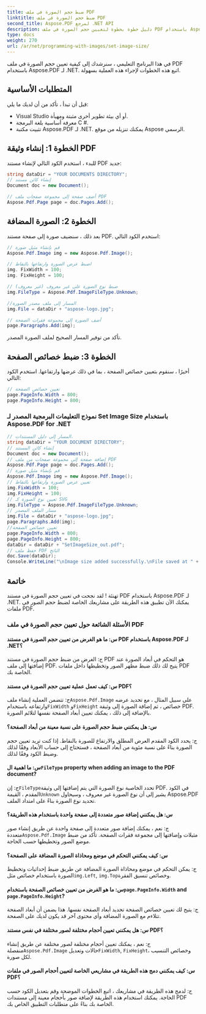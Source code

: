 ```yaml
---
title: ضبط حجم الصورة في ملف PDF
linktitle: ضبط حجم الصورة في ملف PDF
second_title: Aspose.PDF لمرجع .NET API
description: دليل خطوة بخطوة لتعيين حجم الصورة في ملف PDF باستخدام Aspose.PDF for .NET.
type: docs
weight: 270
url: /ar/net/programming-with-images/set-image-size/
---
```

في هذا البرنامج التعليمي ، سنرشدك إلى كيفية تعيين حجم الصورة في ملف PDF باستخدام Aspose.PDF لـ .NET. اتبع هذه الخطوات لإجراء هذه العملية بسهولة.

## المتطلبات الأساسية

قبل أن تبدأ ، تأكد من أن لديك ما يلي:

- Visual Studio أو أي بيئة تطوير أخرى مثبتة ومهيأة.
- معرفة أساسية بلغة البرمجة C #.
- تثبيت مكتبة Aspose.PDF لـ .NET. يمكنك تنزيله من موقع Aspose الرسمي.

## الخطوة 1: إنشاء وثيقة PDF

للبدء ، استخدم الكود التالي لإنشاء مستند PDF جديد:

```csharp
string dataDir = "YOUR DOCUMENTS DIRECTORY";
// إنشاء كائن مستند
Document doc = new Document();

// أضف صفحة إلى مجموعة صفحات ملف PDF
Aspose.Pdf.Page page = doc.Pages.Add();
```

## الخطوة 2: الصورة المضافة

بعد ذلك ، سنضيف صورة إلى صفحة مستند PDF. استخدم الكود التالي:

```csharp
// قم بإنشاء مثيل صورة
Aspose.Pdf.Image img = new Aspose.Pdf.Image();

// اضبط عرض الصورة وارتفاعها بالنقاط
img. FixWidth = 100;
img. FixHeight = 100;

// ضبط نوع الصورة على غير معروف (غير معروف)
img.FileType = Aspose.Pdf.ImageFileType.Unknown;

//المسار إلى ملف مصدر الصورة
img.File = dataDir + "aspose-logo.jpg";

// أضف الصورة إلى مجموعة فقرات الصفحة
page.Paragraphs.Add(img);
```

تأكد من توفير المسار الصحيح لملف الصورة المصدر.

## الخطوة 3: ضبط خصائص الصفحة

أخيرًا ، سنقوم بتعيين خصائص الصفحة ، بما في ذلك عرضها وارتفاعها. استخدم الكود التالي:

```csharp
// تعيين خصائص الصفحة
page.PageInfo.Width = 800;
page.PageInfo.Height = 800;
```

### نموذج التعليمات البرمجية المصدر لـ Set Image Size باستخدام Aspose.PDF for .NET 
```csharp
// المسار إلى دليل المستندات.
string dataDir = "YOUR DOCUMENT DIRECTORY";
// إنشاء كائن المستند
Document doc = new Document();
// إضافة صفحة إلى مجموعة صفحات من ملف PDF
Aspose.Pdf.Page page = doc.Pages.Add();
// قم بإنشاء مثيل صورة
Aspose.Pdf.Image img = new Aspose.Pdf.Image();
// تعيين عرض الصورة وارتفاعها بالنقاط
img.FixWidth = 100;
img.FixHeight = 100;
// تعيين نوع الصورة كـ SVG
img.FileType = Aspose.Pdf.ImageFileType.Unknown;
// مسار الملف المصدر
img.File = dataDir + "aspose-logo.jpg";
page.Paragraphs.Add(img);
//تعيين خصائص الصفحة
page.PageInfo.Width = 800;
page.PageInfo.Height = 800;
dataDir = dataDir + "SetImageSize_out.pdf";
// حفظ ملف PDF الناتج
doc.Save(dataDir);
Console.WriteLine("\nImage size added successfully.\nFile saved at " + dataDir);
```

## خاتمة

تهنئة ! لقد نجحت في تعيين حجم الصورة في مستند PDF باستخدام Aspose.PDF لـ .NET. يمكنك الآن تطبيق هذه الطريقة على مشاريعك الخاصة لضبط حجم الصور في ملفات PDF.

### الأسئلة الشائعة حول تعيين حجم الصورة في ملف PDF

#### س: ما هو الغرض من تعيين حجم الصورة في مستند PDF باستخدام Aspose.PDF لـ .NET؟

ج: الغرض من ضبط حجم الصورة في مستند PDF هو التحكم في أبعاد الصورة عند إضافتها إلى ملف PDF. يتيح لك ذلك ضبط مظهر الصور وتخطيطها داخل ملفات PDF الخاصة بك.

#### س: كيف تعمل عملية تعيين حجم الصورة في مستند PDF؟

 ج: تتضمن العملية إنشاء ملف`Aspose.Pdf.Image` على سبيل المثال ، مع تحديد عرضه وارتفاعه باستخدام`FixWidth` و`FixHeight` خصائص ، ثم إضافة الصورة إلى وثيقة PDF. بالإضافة إلى ذلك ، يمكنك تعيين أبعاد الصفحة نفسها لتلائم الصورة.

#### س: هل يمكنني ضبط حجم الصورة على نسبة معينة من أبعاد الصفحة؟

ج: يحدد الكود المقدم العرض المطلق والارتفاع للصورة بالنقاط. إذا كنت تريد تعيين حجم الصورة بناءً على نسبة مئوية من أبعاد الصفحة ، فستحتاج إلى حساب الأبعاد وفقًا لذلك وضبط الكود وفقًا لذلك.

####  س: ما اهمية ال`FileType` property when adding an image to the PDF document?

 ج: إن`FileType`تحدد الخاصية نوع الصورة التي يتم إضافتها إلى وثيقة PDF. في الكود المقدم ، القيمة`Unknown` يشير إلى أن نوع الصورة غير معروف ، وسيحاول Aspose.PDF تحديد نوع الصورة بناءً على امتداد الملف.

#### س: هل يمكنني إضافة صور متعددة إلى صفحة واحدة باستخدام هذه الطريقة؟

 ج: نعم ، يمكنك إضافة صور متعددة إلى صفحة واحدة عن طريق إنشاء صور متعددة`Aspose.Pdf.Image` مثيلات وإضافتها إلى مجموعة فقرات الصفحة. تأكد من ضبط موضع الصور وتخطيطها حسب الحاجة.

#### س: كيف يمكنني التحكم في موضع ومحاذاة الصورة المضافة على الصفحة؟

 ج: يمكن التحكم في موضع ومحاذاة الصورة المضافة عن طريق ضبط إحداثيات وتخطيط الصورة باستخدام خصائص مثل`img.Left`, `img.Top`وخصائص تنسيق الفقرة.

####  س: ما هو الغرض من تعيين خصائص الصفحة باستخدام`page.PageInfo.Width` and `page.PageInfo.Height`?

ج: يتيح لك تعيين خصائص الصفحة تحديد أبعاد الصفحة نفسها. هذا يضمن أن أبعاد الصفحة تتلاءم مع الصورة المضافة وأي محتوى آخر قد يكون لديك على الصفحة.

#### س: هل يمكنني تعيين أحجام مختلفة لصور مختلفة في نفس مستند PDF؟

 ج: نعم ، يمكنك تعيين أحجام مختلفة لصور مختلفة عن طريق إنشاء منفصلة`Aspose.Pdf.Image` حالات وتعديل`FixWidth`, `FixHeight`، وخصائص التنسيب لكل صورة.

#### س: كيف يمكنني دمج هذه الطريقة في مشاريعي الخاصة لتعيين أحجام الصور في ملفات PDF؟

ج: لدمج هذه الطريقة في مشاريعك ، اتبع الخطوات الموضحة وقم بتعديل الكود حسب الحاجة. يمكنك استخدام هذه الطريقة لإضافة صور بأحجام معينة إلى مستندات PDF الخاصة بك بناءً على متطلبات التطبيق الخاص بك.